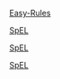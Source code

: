 [Easy-Rules](https://juejin.cn/post/7048917724126248967)

[SpEL](https://juejin.cn/post/6987993458807930893)

[SpEL](https://www.jianshu.com/p/e0b50053b5d3?u_atoken=3d4d2635-780a-4efd-acc4-a3862ca89519&u_asession=01AjXy5LYwzbPQeDDQfTx-khnDzXhc2yODwQJjA7OAWNgbor1x5cLbVmC4PtPDeUfIX0KNBwm7Lovlpxjd_P_q4JsKWYrT3W_NKPr8w6oU7K-37_Txj0-qFzR_J305aSmQPpcarp92QKzyJKyYjREPlmBkFo3NEHBv0PZUm6pbxQU&u_asig=055Sxm3hrh5-qRcoTzE0QLbo84Gnr0SwZkDk05bwMnHkxRRdnfa5ylCKX03o8dTJalZ7CngqLBlIoAtk5ZDWUAUd6EOv8pmJQtzPsZbuYhhdayx0OCyffUHUm65r2ebCzqBLtA4y4HmYaSAOEpdVbm_nSvLYQaVuVE47rYcfC2lSz9JS7q8ZD7Xtz2Ly-b0kmuyAKRFSVJkkdwVUnyHAIJzX-M5GyelgKeBvDibfKCzPdQm40rkgMdjkhYz2zOZsRzWPRPQyB_SKrj-61LB_f61u3h9VXwMyh6PgyDIVSG1W8EgvueD2-q5-Ekoxx1Oh22fEGTKTHr7VeDjbuXTv9JDWArL_rsXQBTOIp_w-lLtLcNV4Cwk5yA7qWSyL0_Zxd8mWspDxyAEEo4kbsryBKb9Q&u_aref=Ncjufkwg0qUDuBfbpo7vBoIaS%2Fs%3D)

[SpEL](https://www.cnblogs.com/kongbubihai/p/15925254.html)
